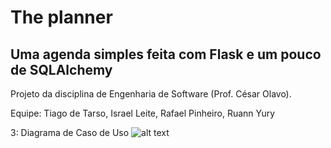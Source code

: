 # The planner
## Uma agenda simples feita com Flask e um pouco de SQLAlchemy

Projeto da disciplina de Engenharia de Software (Prof. César Olavo).

Equipe: Tiago de Tarso, Israel Leite, Rafael Pinheiro, Ruann Yury

3: Diagrama de Caso de Uso 
![alt text](https://i.ibb.co/jZ7wrQP/usecase.png)
